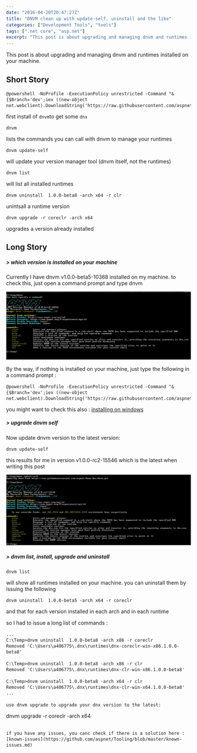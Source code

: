 ```yaml
---
date: "2016-04-20T20:47:27Z"
title: "DNVM clean up with update-self, uninstall and the like"
categories: ["Development Tools", "tools"]
tags: [".net core", "asp.net"]
excerpt: "This post is about upgrading and managing dnvm and runtimes installed on your machine.```text@power..."
---
```


This post is about upgrading and managing dnvm and runtimes installed on your machine.

## Short Story

```text
@powershell -NoProfile -ExecutionPolicy unrestricted -Command "&{$Branch='dev';iex ((new-object net.webclient).DownloadString('https://raw.githubusercontent.com/aspnet/Home/dev/dnvminstall.ps1'))}"
```

first install of `dnvm`to get some `dnx`

```text
dnvm 
```

lists the commands you can call with dnvm to manage your runtimes

```text
dnvm update-self
```

will update your version manager tool (dnvm itself,  not the runtimes)

```text
dnvm list
```

will list all installed runtimes

```text
dnvm uninstall  1.0.0-beta8 -arch x64 -r clr
```

unintsall a runtime version

```text
dnvm upgrade -r coreclr -arch x64
```

upgrades a version already installed

## Long Story

##### > which version is installed on your machine

Currently I have dnvm v1.0.0-beta5-10368 installed on my machine. to check this, just open a command prompt and type dnvm

[![dnvm-help](20-1.jpg?w=474)](20-1.jpg)

By the way, if nothing is installed on your machine, just type the following in a command prompt :

```text
@powershell -NoProfile -ExecutionPolicy unrestricted -Command "&{$Branch='dev';iex ((new-object net.webclient).DownloadString('https://raw.githubusercontent.com/aspnet/Home/dev/dnvminstall.ps1'))}"
```

you might want to check this also : [installing on windows](https://docs.asp.net/en/latest/getting-started/installing-on-windows.html)

##### > upgrade dnvm self

Now update dnvm version to the latest version:

```text
dnvm update-self
```

this results for me in version  v1.0.0-rc2-15546 which is the latest when writing this post

[![dnvm-update-self](20-2.jpg?w=474)](20-2.jpg)

##### > dnvm list, install, upgrade and uninstall

```text
dnvm list
```

will show all runtimes installed on your machine. you can uninstall them by issuing the following

```text
dnvm uninstall  1.0.0-beta5 -arch x64 -r coreclr
```

and that for each version installed in each arch and in each runtime

so I had to issue a long list of commands :

```text
...
C:\Temp>dnvm uninstall  1.0.0-beta8 -arch x86 -r coreclr
Removed 'C:\Users\a406775\.dnx\runtimes\dnx-coreclr-win-x86.1.0.0-beta8'

C:\Temp>dnvm uninstall  1.0.0-beta8 -arch x86 -r clr
Removed 'C:\Users\a406775\.dnx\runtimes\dnx-clr-win-x86.1.0.0-beta8'

C:\Temp>dnvm uninstall  1.0.0-beta8 -arch x64 -r clr
Removed 'C:\Users\a406775\.dnx\runtimes\dnx-clr-win-x64.1.0.0-beta8'
...

use dnvm upgrade to upgrade your dnx version to the latest:

```

dnvm upgrade -r coreclr -arch x64
```

if you have any issues, you canc check if there is a solution here : [known-issues](https://github.com/aspnet/Tooling/blob/master/known-issues.md)